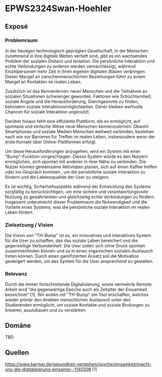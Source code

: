 # EPWS2324Swan-Hoehler

## Exposé

### Problemraum

In der heutigen technologisch geprägten Gesellschaft, in der Menschen zunehmend in ihre digitale Welten vertieft sind, gibt es ein wachsendes Problem der sozialen Distanz und Isolation. Die persönliche Interaktion und echte Verbindungen zu anderen werden vernachlässigt, während Einzelpersonen mehr Zeit in ihren eigenen digitalen Blasen verbringen. Dieser Mangel an zwischenmenschlichen Beziehungen führt zu einem Mangel an Kontakten im realen Leben.

Zusätzlich ist das Kennenlernen neuer Menschen und die Teilnahme an sozialen Situationen schwieriger geworden. Faktoren wie Schüchternheit, soziale Ängste und die Herausforderung, Gleichgesinnte zu finden, behindern soziale Interaktionsmöglichkeiten. Daher bleiben wertvolle Chancen für soziale Interaktion ungenutzt.

Darüber hinaus fehlt eine effiziente Plattform, die es ermöglicht, auf spontane und einfache Weise neue Menschen kennenzulernen. Obwohl Smartphones und soziale Medien Menschen weltweit verbinden, bestehen nach wie vor Barrieren für Treffen im realen Leben, insbesondere wenn der erste Kontakt über Online-Plattformen erfolgt.

Um diese Herausforderungen anzugehen, wird ein System mit einer "Bump"-Funktion vorgeschlagen. Dieses System würde es den Nutzern ermöglichen, sich spontan mit anderen in ihrer Nähe zu verbinden. Die Nutzer können gemeinsame Aktivitäten planen, sich auf einen Kaffee treffen oder ins Gespräch kommen , um die persönliche soziale Interaktion zu fördern und die Lebensqualität der User zu steigern.

Es ist wichtig, Sicherheitsaspekte während der Entwicklung des Systems sorgfältig zu berücksichtigen, um eine sichere und verantwortungsvolle Nutzung zu gewährleisten und gleichzeitig echte Verbindungen zu fördern. Insgesamt unterstreicht dieser Problemraum die Notwendigkeit und die Vorteile eines Systems, was die persönliche soziale Interaktion im realen Leben fördert.


### Zielsetzung / Vision

Die Vision von "TH-Bump" ist es, ein innovatives und interaktives System für die User zu schaffen, das das soziale Leben bereichert und die gegenseitige Verbundenheit. Die User sollen sich ohne Druck spontan zusammenfinden können und so in einen organischen sozialen Austausch treten können. Durch einen gamifizierten Ansatz soll die Motivation gesteigert werden, um das System für die User ansprechend zu gestalten.

### Relevanz

Durch die immer fortschreitende Digitalisierung, sowie vermehrte Remote Arbeit wird "die gegenwärtige Epoche auch als Zeitalter der Einsamkeit bezeichnet" [1]. Wir wollen mit "TH-Bump" ein Tool erschaffen, welches wieder primär den direkten menschlichen Austausch unter den Studierenden ermöglicht, um soziale Kontakte und soziale Bindungen zu kreieren, auszubauen und zu verstärken.

## Domäne

TBD

## Quellen

https://www.barmer.de/gesundheit-verstehen/psyche/einsamkeit/macht-uns-die-digitalisierung-einsamer--1140308 [1]
